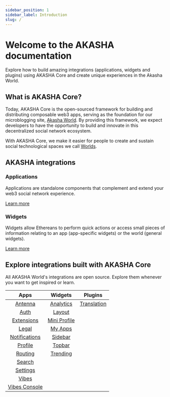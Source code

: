 ```yaml
---
sidebar_position: 1
sidebar_label: Introduction
slug: /
---
```


# Welcome to the AKASHA documentation

Explore how to build amazing integrations (applications, widgets and plugins) using AKASHA Core and create unique experiences in the Akasha World.

## What is AKASHA Core?

Today, AKASHA Core is the open-sourced framework for building and distributing composable web3 apps, serving as the foundation for our microblogging site, [Akasha World](https://akasha.ethereum.world/). By providing this framework, we expect developers to have the opportunity to build and innovate in this decentralized social network ecosystem.

With AKASHA Core, we make it easier for people to create and sustain social technological spaces we call [Worlds](https://blog.akasha.org/what-is-akasha-reloaded-what-is-ethereum-world/).

## AKASHA integrations

### Applications

Applications are standalone components that complement and extend your web3 social network experience.

[Learn more](./extensions/applications.md)

### Widgets

Widgets allow Ethereans to perform quick actions or access small pieces of information relating to an app (app-specific widgets) or the world (general widgets).

[Learn more](./extensions/widgets.md)

## Explore integrations built with AKASHA Core

All AKASHA World's integrations are open source. Explore them whenever you want to get inspired or learn.

| Apps  | Widgets | Plugins |
| :---: | :---: | :---: |
| [Antenna](https://github.com/AKASHAorg/akasha-core/tree/next/extensions/apps/antenna) | [Analytics](https://github.com/AKASHAorg/akasha-core/tree/next/extensions/widgets/analytics) | [Translation](https://github.com/AKASHAorg/akasha-core/tree/next/extensions/widgets/layout/src/translation) |
| [Auth](https://github.com/AKASHAorg/akasha-core/tree/next/extensions/apps/auth-app) | [Layout](https://github.com/AKASHAorg/akasha-core/tree/next/extensions/widgets/layout) |  |
| [Extensions](https://github.com/AKASHAorg/akasha-core/tree/next/extensions/apps/extensions) | [Mini Profile](https://github.com/AKASHAorg/akasha-core/tree/next/extensions/widgets/mini-profile) |  |
| [Legal](https://github.com/AKASHAorg/akasha-core/tree/next/extensions/apps/legal) | [My Apps](https://github.com/AKASHAorg/akasha-core/tree/next/extensions/widgets/my-apps) |  |
| [Notifications](https://github.com/AKASHAorg/akasha-core/tree/next/extensions/apps/notifications) | [Sidebar](https://github.com/AKASHAorg/akasha-core/tree/next/extensions/widgets/sidebar) |  |
| [Profile](https://github.com/AKASHAorg/akasha-core/tree/next/extensions/apps/profile) | [Topbar](https://github.com/AKASHAorg/akasha-core/tree/next/extensions/widgets/topbar) |  |
| [Routing](https://github.com/AKASHAorg/akasha-core/tree/next/extensions/apps/routing) | [Trending](https://github.com/AKASHAorg/akasha-core/tree/next/extensions/widgets/trending) |  |
| [Search](https://github.com/AKASHAorg/akasha-core/tree/next/extensions/apps/search) |  |  |
| [Settings](https://github.com/AKASHAorg/akasha-core/tree/next/extensions/apps/settings) |  |  |
| [Vibes](https://github.com/AKASHAorg/akasha-core/tree/next/extensions/apps/vibes) |  |  |
| [Vibes Console](https://github.com/AKASHAorg/akasha-core/tree/next/extensions/apps/vibes-console) |  |  |
